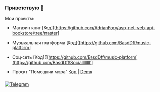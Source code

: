 ### Приветствую 👋

Мои проекты: 

- Магазин книг 
[Код]([https://github.com/AdrianFoxy/asp-net-web-api-bookstore/tree/master]
- Музыкальная платформа 
[Код]([https://github.com/BasdDff/music-platform]
- Соц-сеть 
[Код]([[https://github.com/BasdDff/music-platform](https://github.com/BasdDff/Sociallllllll)]
 
- Проект "Помощник мэра" 
[Код](https://github.com/Magomed-Suleymanov/City_hall_assistant) | [Demo](https://fierce-refuge-34600.herokuapp.com/)

### 
[![Telegram](https://img.shields.io/badge/Telegram-red?style=social&logo=telegram)](https://t.me/basddff)
